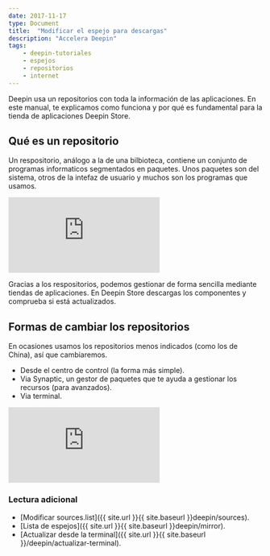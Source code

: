 ```yaml
---
date: 2017-11-17
type: Document
title:  "Modificar el espejo para descargas"
description: "Accelera Deepin"
tags:
    - deepin-tutoriales
    - espejos
    - repositorios
    - internet
---
```


Deepin usa un repositorios con toda la información de las aplicaciones. En este manual, te explicamos como funciona y por qué es fundamental para la tienda de aplicaciones Deepin Store.

## Qué es un repositorio

Un respositorio, análogo a la de una bilbioteca, contiene un conjunto de programas informaticos segmentados en paquetes. Unos paquetes son del sistema, otros de la intefaz de usuario y muchos son los programas que usamos.

<div class="video_wrapper">
        <iframe src="https://www.youtube.com/embed/eFYOTdfOhc0?rel=0&modestbranding=1&showinfo=0" frameborder="0" allowfullscreen></iframe>
</div>

Gracias a los respositorios, podemos gestionar de forma sencilla mediante tiendas de aplicaciones. En Deepin Store descargas los componentes y comprueba si está actualizados.

## Formas de cambiar los repositorios
En ocasiones usamos los repositorios menos indicados (como los de China), así que cambiaremos.

* Desde el centro de control (la forma más simple).
* Via Synaptic, un gestor de paquetes que te ayuda a gestionar los recursos (para avanzados).
* Via terminal.

<div class="video_wrapper">
        <iframe src="https://www.youtube.com/embed/luszMRSWpjU?rel=0&modestbranding=1&showinfo=0" frameborder="0" allowfullscreen></iframe>
</div>

### Lectura adicional

* [Modificar sources.list]({{ site.url }}{{ site.baseurl }}deepin/sources).
* [Lista de espejos]({{ site.url }}{{ site.baseurl }}deepin/mirror).
* [Actualizar desde la terminal]({{ site.url }}{{ site.baseurl }}/deepin/actualizar-terminal).
